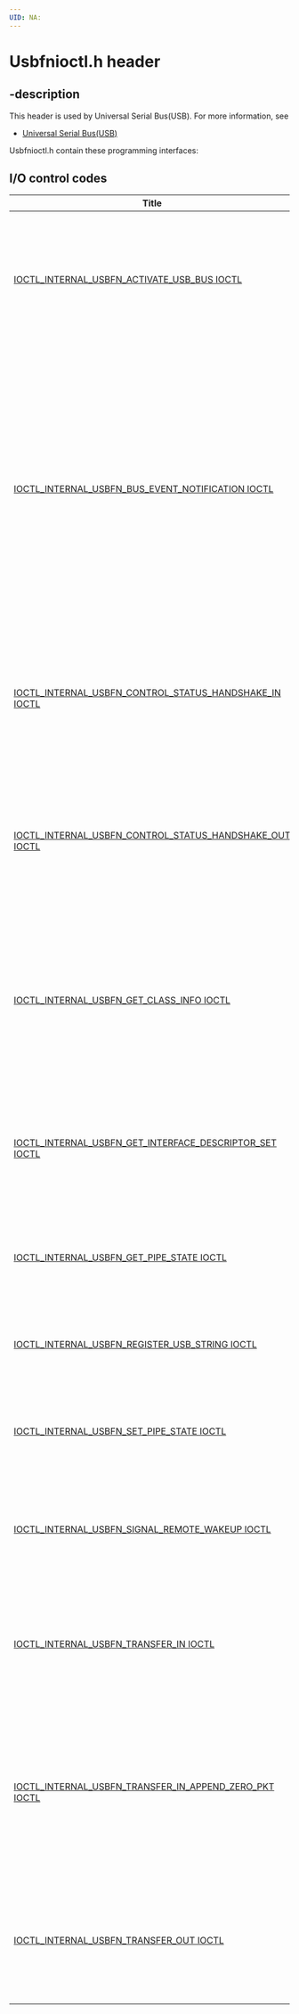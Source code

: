 ```yaml
---
UID: NA:
---
```


# Usbfnioctl.h header

## -description

This header is used by Universal Serial Bus(USB). For more information, see
- [Universal Serial Bus(USB)](../_usbref/index.md)

Usbfnioctl.h contain these programming interfaces:


## I/O control codes

| Title   | Description   |
| ---- |:---- |
| [IOCTL_INTERNAL_USBFN_ACTIVATE_USB_BUS IOCTL](ni-usbfnioctl-ioctl_internal_usbfn_activate_usb_bus.md) | The USB class driver sends this request to activate the bus so that the driver can prepare to process bus events and handle traffic. |
| [IOCTL_INTERNAL_USBFN_BUS_EVENT_NOTIFICATION IOCTL](ni-usbfnioctl-ioctl_internal_usbfn_bus_event_notification.md) | The USB class driver sends this request to prepare for notifications received from the USB function class extension (UFX) in response to an event on the bus, such as a change in the port type or a receipt of a non-standard setup packet. |
| [IOCTL_INTERNAL_USBFN_CONTROL_STATUS_HANDSHAKE_IN IOCTL](ni-usbfnioctl-ioctl_internal_usbfn_control_status_handshake_in.md) | The class driver sends this request to send a zero-length control status handshake on endpoint 0 in the IN direction. |
| [IOCTL_INTERNAL_USBFN_CONTROL_STATUS_HANDSHAKE_OUT IOCTL](ni-usbfnioctl-ioctl_internal_usbfn_control_status_handshake_out.md) | The class driver sends this request to send a zero-length control status handshake on endpoint 0 in the OUT direction. |
| [IOCTL_INTERNAL_USBFN_GET_CLASS_INFO IOCTL](ni-usbfnioctl-ioctl_internal_usbfn_get_class_info.md) | The class driver sends this request IO control code to retrieve information about the available pipes for a device, as configured in the registry. |
| [IOCTL_INTERNAL_USBFN_GET_INTERFACE_DESCRIPTOR_SET IOCTL](ni-usbfnioctl-ioctl_internal_usbfn_get_interface_descriptor_set.md) | The class driver sends this request to get the entire USB interface descriptor set for a function on the device. |
| [IOCTL_INTERNAL_USBFN_GET_PIPE_STATE IOCTL](ni-usbfnioctl-ioctl_internal_usbfn_get_pipe_state.md) | The class driver sends this request to get the stall state of the specified pipe. |
| [IOCTL_INTERNAL_USBFN_REGISTER_USB_STRING IOCTL](ni-usbfnioctl-ioctl_internal_usbfn_register_usb_string.md) | The class driver sends this request to register a USB string descriptor. |
| [IOCTL_INTERNAL_USBFN_SET_PIPE_STATE IOCTL](ni-usbfnioctl-ioctl_internal_usbfn_set_pipe_state.md) | The class driver sends this request to set the stall state of the specified USB pipe. |
| [IOCTL_INTERNAL_USBFN_SIGNAL_REMOTE_WAKEUP IOCTL](ni-usbfnioctl-ioctl_internal_usbfn_signal_remote_wakeup.md) | The class driver sends this request to get remote wake-up notifications from endpoints. |
| [IOCTL_INTERNAL_USBFN_TRANSFER_IN IOCTL](ni-usbfnioctl-ioctl_internal_usbfn_transfer_in.md) | The class driver sends this request to initiate a data transfer to the host on the specified pipe. |
| [IOCTL_INTERNAL_USBFN_TRANSFER_IN_APPEND_ZERO_PKT IOCTL](ni-usbfnioctl-ioctl_internal_usbfn_transfer_in_append_zero_pkt.md) | The class driver sends this request to initiate an IN transfer to the specified pipe and appends a zero-length packet to indicate the end of the transfer. |
| [IOCTL_INTERNAL_USBFN_TRANSFER_OUT IOCTL](ni-usbfnioctl-ioctl_internal_usbfn_transfer_out.md) | The class driver sends this request to initiate a data transfer from the host on the specified pipe. |
